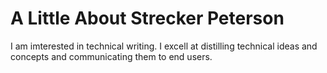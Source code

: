 # A Little About Strecker Peterson
I am imterested in technical writing. I excell at distilling technical ideas and concepts and communicating them to end users.

